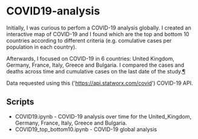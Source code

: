 # COVID19-analysis

Initially, I was curious to perfom a COVID-19 analysis globally. I created an interactive map of COVID-19 and I found which are the top and bottom 10 countries according to different criteria (e.g. comulative cases per population in each country).

Afterwards, I focused on COVID-19 in 6 countries: United Kingdom, Germany, France, Italy, Greece and Bulgaria. I compared the cases and deaths across time and cumulative cases on the  last date of the study.[¶](https://render.githubusercontent.com/view/ipynb?commit=444bb7cfd1368f6556f9ec74e1516eed4885394c&enc_url=68747470733a2f2f7261772e67697468756275736572636f6e74656e742e636f6d2f7269616b6f7474692f434f56494431392d616e616c797369732f343434626237636664313336386636353536663965633734653135313665656434383835333934632f434f56494431392e6970796e62&nwo=riakotti%2FCOVID19-analysis&path=COVID19.ipynb&repository_id=267426262&repository_type=Repository#Analysis-of-COVID-19-in-UK,-GER,-FR,-IT,-GR-and-BG-using-API.-Compare-the-cases-and-deaths-across-time-and-cumulative-cases-on-the-last-date-of-the-study.) 

Data requested using this ('https://api.statworx.com/covid') COVID-19 API. 

## Scripts
* COVID19.ipynb - COVID-19 analysis over time for the United_Kingdom, Germany, France, Italy, Greece and Bulgaria.
* COVID19_top_bottom10.ipynb - COVID-19  global analysis
